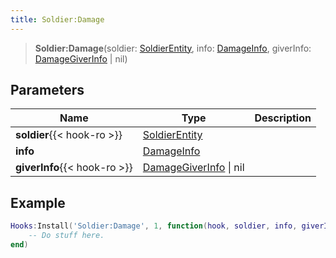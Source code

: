 ```yaml
---
title: Soldier:Damage
---
```


> **Soldier:Damage**(soldier: [SoldierEntity](/vext/ref/server/type/soldierentity), info: [DamageInfo](/vext/ref/server/type/damageinfo), giverInfo: [DamageGiverInfo](/vext/ref/server/type/damagegiverinfo) \| nil)

## Parameters

| Name | Type | Description |
| ---- | ---- | ----------- |
| **soldier**{{< hook-ro >}} | [SoldierEntity](/vext/ref/server/type/soldierentity) |  |
| **info** | [DamageInfo](/vext/ref/server/type/damageinfo) |  |
| **giverInfo**{{< hook-ro >}} | [DamageGiverInfo](/vext/ref/server/type/damagegiverinfo) \| nil |  |

## Example

```lua
Hooks:Install('Soldier:Damage', 1, function(hook, soldier, info, giverInfo)
    -- Do stuff here.
end)
```
